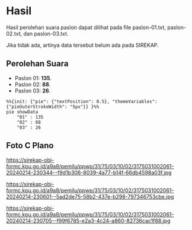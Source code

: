 # Hasil

Hasil perolehan suara paslon dapat dilihat pada file paslon-01.txt, paslon-02.txt, dan paslon-03.txt.

Jika tidak ada, artinya data tersebut belum ada pada SIREKAP.

## Perolehan Suara

 * Paslon 01: **135**.
 * Paslon 02: **88**.
 * Paslon 03: **26**.

```mermaid
%%{init: {"pie": {"textPosition": 0.5}, "themeVariables": {"pieOuterStrokeWidth": "5px"}} }%%
pie showData
    "01" : 135
    "02" : 88
    "03" : 26
```
## Foto C Plano

https://sirekap-obj-formc.kpu.go.id/a9a8/pemilu/ppwp/31/75/03/10/02/3175031002061-20240214-230344--f9d1b306-8039-4a77-b14f-66db4598a03f.jpg

https://sirekap-obj-formc.kpu.go.id/a9a8/pemilu/ppwp/31/75/03/10/02/3175031002061-20240214-230601--5ad2de75-58b2-437e-b298-797346753cbe.jpg

https://sirekap-obj-formc.kpu.go.id/a9a8/pemilu/ppwp/31/75/03/10/02/3175031002061-20240214-230705--f99f6785-e2a3-4c24-a860-82736cac1f88.jpg
